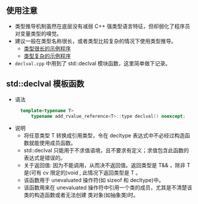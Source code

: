 
## 使用注意
- 类型推导机制虽然在底层没有减弱 C++ 强类型语言特征，但却弱化了程序员对变量类型的嗅觉。
- 建议一般在类型名称很长，或者类型比较复杂的情况下使用类型推导。
    + [类型很长的示例程序](01-类型推导相关/now_time.cpp)
    + [类型复杂的示例程序](01-类型推导相关/declval.cpp)
- `declval.cpp` 中用到了 std::declval 模块函数，这里简单做下记录。

## std::declval 模板函数
- 语法
  ```c++
    template<typename T>
        typename add_rvalue_reference<T>::type declval() noexcept;
  ```
- 说明
    + 将任意类型 T 转换成引用类型，令在 decltype 表达式中不必经过构造函数就能使用成员函数。 
    + std::declval 只能用于不求值语境，且不要求有定义；求值包含此函数的表达式是错误的。
    + 关于返回值: 因为不能调用，从而决不返回值。返回类型是 T&& ，除非 T 是(可有 cv 限定的)void ,
      此情况下返回类型是 T 。
    + 该函数用于 unevaluated 操作符(如 sizeof 和 decltype)中。
    + 该函数用来在 unevaluated 操作符中引用一个类的成员，尤其是不清楚该类的构造函数或者无法创建
      类对象(如抽象类)时。
